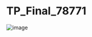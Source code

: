 # TP_Final_78771

![image](https://user-images.githubusercontent.com/71043363/124674749-b304ea00-de91-11eb-8cf5-c329cdb98789.png)
